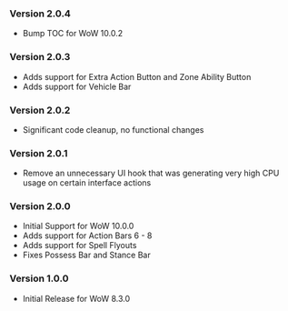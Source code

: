 ### Version 2.0.4

* Bump TOC for WoW 10.0.2

### Version 2.0.3

* Adds support for Extra Action Button and Zone Ability Button
* Adds support for Vehicle Bar

### Version 2.0.2

* Significant code cleanup, no functional changes

### Version 2.0.1

* Remove an unnecessary UI hook that was generating very high CPU usage on certain interface actions

### Version 2.0.0

* Initial Support for WoW 10.0.0
* Adds support for Action Bars 6 - 8
* Adds support for Spell Flyouts
* Fixes Possess Bar and Stance Bar

### Version 1.0.0

* Initial Release for WoW 8.3.0
